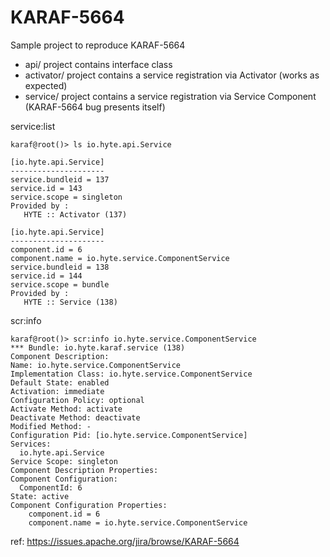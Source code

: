 # KARAF-5664

Sample project to reproduce KARAF-5664 

 * api/ project contains interface class
 * activator/ project contains a service registration via Activator (works as expected)
 * service/ project contains a service registration via Service Component (KARAF-5664 bug presents itself)
 
 service:list
 
    karaf@root()> ls io.hyte.api.Service
 
    [io.hyte.api.Service]                                                                                                                                                                                                                                                                                                                                                                          
    ---------------------                                                                                                                                                                                                                                                                                                                                                                    
    service.bundleid = 137                                                                                                                                                                                                                                                                                                                                                                 
    service.id = 143                                                                                                                                                                                                                                                                                                                                                                       
    service.scope = singleton                                                                                                                                                                                                                                                                                                                                                             
    Provided by :                                                                                                                                                                                                                                                                                                                                                                           
       HYTE :: Activator (137)                                                                                                                                                                                                                                                                                                                                                                                                                                                                                                                                                                                                                                                                                                                                                      
    
    [io.hyte.api.Service]                                                                                                                                                                                                                                                                                                                                                                  
    ---------------------                                                                                                                                                                                                                                                                                                                                                                   
    component.id = 6                                                                                                                                                                                                                                                                                                                                                                       
    component.name = io.hyte.service.ComponentService                                                                                                                                                                                                                                                                                                                                      
    service.bundleid = 138                                                                                                                                                                                                                                                                                                                                                                 
    service.id = 144                                                                                                                                                                                                                                                                                                                                                                       
    service.scope = bundle                                                                                                                                                                                                                                                                                                                                                                
    Provided by :                                                                                                                                                                                                                                                                                                                                                                           
       HYTE :: Service (138)   
 
 scr:info
   
    karaf@root()> scr:info io.hyte.service.ComponentService
    *** Bundle: io.hyte.karaf.service (138)
    Component Description:
    Name: io.hyte.service.ComponentService
    Implementation Class: io.hyte.service.ComponentService
    Default State: enabled
    Activation: immediate
    Configuration Policy: optional
    Activate Method: activate
    Deactivate Method: deactivate
    Modified Method: -
    Configuration Pid: [io.hyte.service.ComponentService]
    Services: 
      io.hyte.api.Service
    Service Scope: singleton
    Component Description Properties:
    Component Configuration:
      ComponentId: 6
    State: active
    Component Configuration Properties:
        component.id = 6
        component.name = io.hyte.service.ComponentService
 
 ref: https://issues.apache.org/jira/browse/KARAF-5664
 